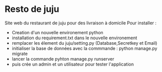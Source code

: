 # Resto de juju
Site web du restaurant de juju pour des livraison à domicile
Pour installer :
- Creation d'un nouvelle environement python
- installation du requirement.txt dans le nouvelle environement
- remplacer les élement du juju/setting.py (Database,Secretkey et Email)
- initialiser la base de données avec la commmande : python manage.py migrate
- lancer la commande pyhton manage.py runserver
- puis crée un admin et un utilisateur pour tester l'application
